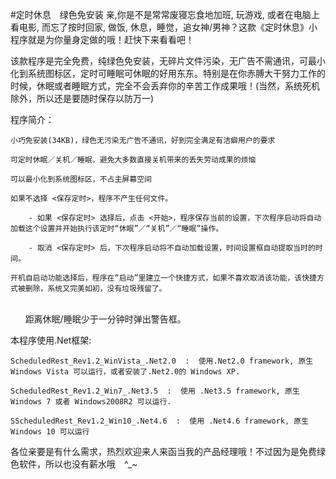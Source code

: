 #定时休息　绿色免安装
亲,你是不是常常废寝忘食地加班, 玩游戏, 或者在电脑上看电影, 而忘了按时回家, 做饭, 休息，睡觉，追女神/男神？这款《定时休息》小程序就是为你量身定做的哦！赶快下来看看吧！

该款程序是完全免费，纯绿色免安装，无碎片文件污染，无广告不需通讯，可最小化到系统图标区，定时可睡眠可休眠的好用东东。特别是在你赤膊大干努力工作的时候，休眠或者睡眠方式，完全不会丢弃你的辛苦工作成果哦！(当然，系统死机除外，所以还是要随时保存以防万一)

程序简介：
	
	小巧免安装(34KB)，绿色无污染无广告不通讯，好到完全满足有洁癖用户的要求
	
	可定时休眠／关机／睡眠，避免大多数直接关机带来的丢失劳动成果的烦恼
	
	可以最小化到系统图标区，不占主屏幕空间
	
	如果不选择 <保存定时>，程序不产生任何文件。
	
		- 如果 <保存定时> 选择后，点击 <开始>，程序保存当前的设置，下次程序启动将自动加载这个设置并开始执行该定时“休眠”／“关机”／“睡眠”操作。
	
		- 取消 <保存定时> 后，下次程序启动将不自动加载设置，时间设置框自动提取当时的时间。
	
	开机自启动功能选择后，程序在“启动”里建立一个快捷方式，如果不喜欢取消该功能，该快捷方式被删除，系统又完美如初，没有垃圾残留了。
    
        距离休眠/睡眠少于一分钟时弹出警告框。

本程序使用.Net框架:

	ScheduledRest_Rev1.2_WinVista_.Net2.0  :  使用.Net2.0 framework, 原生 Windows Vista 可以运行，或者安装了.Net2.0的 Windows XP.

	ScheduledRest_Rev1.2_Win7_.Net3.5  :  使用 .Net3.5 framework, 原生 Windows 7 或者 Windows2008R2 可以运行.

	SScheduledRest_Rev1.2_Win10_.Net4.6  :  使用 .Net4.6 framework, 原生 Windows 10 可以运行
	
各位亲要是有什么需求，热烈欢迎来人来函当我的产品经理哦！不过因为是免费绿色软件，所以也没有薪水哦　^_~

